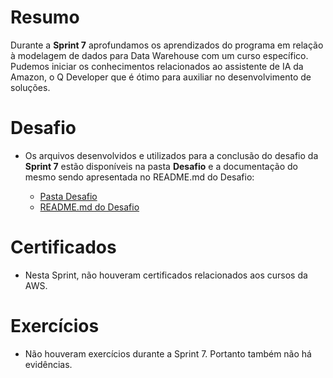# Resumo
Durante a **Sprint 7** aprofundamos os aprendizados do programa em relação à modelagem de dados para Data Warehouse com um curso específico. Pudemos iniciar os conhecimentos relacionados ao assistente de IA da Amazon, o Q Developer que é ótimo para auxiliar no desenvolvimento de soluções.   

# Desafio
* Os arquivos desenvolvidos e utilizados para a conclusão do desafio da **Sprint 7** estão disponíveis na pasta **Desafio**  e a documentação do mesmo sendo apresentada no README.md do Desafio:
    
    * [Pasta Desafio](./Desafio/)
    * [README.md do Desafio](./Desafio/README.md)

# Certificados
* Nesta Sprint, não houveram certificados relacionados aos cursos da AWS.

# Exercícios
*  Não houveram exercícios durante a Sprint 7. Portanto também não há evidências.
